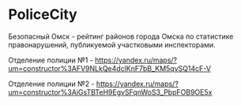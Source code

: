 # PoliceCity
Безопасный Омск - рейтинг районов города Омска по статистике правонарушений, публикуемой участковыми инспекторами.

Отделение полиции №1 - https://yandex.ru/maps/?um=constructor%3AFV9NLkQe4dclKnF7bB_KM5qvSQ14cF-V

Отделение полиции №2 - https://yandex.ru/maps/?um=constructor%3AiGsTBTeH9EgvSFqnWoS3_PbpFOB9OE5x
